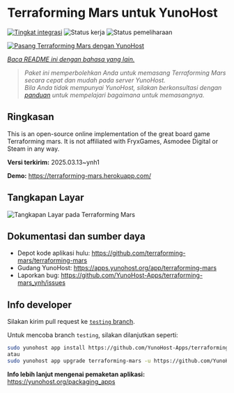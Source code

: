 <!--
N.B.: README ini dibuat secara otomatis oleh <https://github.com/YunoHost/apps/tree/master/tools/readme_generator>
Ini TIDAK boleh diedit dengan tangan.
-->

# Terraforming Mars  untuk YunoHost

[![Tingkat integrasi](https://apps.yunohost.org/badge/integration/terraforming-mars)](https://ci-apps.yunohost.org/ci/apps/terraforming-mars/)
![Status kerja](https://apps.yunohost.org/badge/state/terraforming-mars)
![Status pemeliharaan](https://apps.yunohost.org/badge/maintained/terraforming-mars)

[![Pasang Terraforming Mars  dengan YunoHost](https://install-app.yunohost.org/install-with-yunohost.svg)](https://install-app.yunohost.org/?app=terraforming-mars)

*[Baca README ini dengan bahasa yang lain.](./ALL_README.md)*

> *Paket ini memperbolehkan Anda untuk memasang Terraforming Mars  secara cepat dan mudah pada server YunoHost.*  
> *Bila Anda tidak mempunyai YunoHost, silakan berkonsultasi dengan [panduan](https://yunohost.org/install) untuk mempelajari bagaimana untuk memasangnya.*

## Ringkasan

This is an open-source online implementation of the great board game Terraforming mars. It is not affiliated with FryxGames, Asmodee Digital or Steam in any way.


**Versi terkirim:** 2025.03.13~ynh1

**Demo:** <https://terraforming-mars.herokuapp.com/>

## Tangkapan Layar

![Tangkapan Layar pada Terraforming Mars ](./doc/screenshots/screenshot.png)

## Dokumentasi dan sumber daya

- Depot kode aplikasi hulu: <https://github.com/terraforming-mars/terraforming-mars>
- Gudang YunoHost: <https://apps.yunohost.org/app/terraforming-mars>
- Laporkan bug: <https://github.com/YunoHost-Apps/terraforming-mars_ynh/issues>

## Info developer

Silakan kirim pull request ke [`testing` branch](https://github.com/YunoHost-Apps/terraforming-mars_ynh/tree/testing).

Untuk mencoba branch `testing`, silakan dilanjutkan seperti:

```bash
sudo yunohost app install https://github.com/YunoHost-Apps/terraforming-mars_ynh/tree/testing --debug
atau
sudo yunohost app upgrade terraforming-mars -u https://github.com/YunoHost-Apps/terraforming-mars_ynh/tree/testing --debug
```

**Info lebih lanjut mengenai pemaketan aplikasi:** <https://yunohost.org/packaging_apps>
